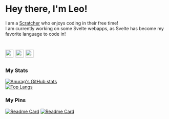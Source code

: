 <h1>Hey there, I'm Leo!</h1>

  <span>I am a <a href='https://scratch.mit.edu/users/LegoManiac04/'>Scratcher</a> who enjoys coding in their free time!</span><br>
  <span>I am currently working on some Svelte webapps, as Svelte has become my favorite language to code in!</span>

<h1><img src='https://scratch.mit.edu/images/download/icon.png' height=25px> <img src='https://emoji.gg/assets/emoji/2876_Nonbinary_Sparkling_heart.png' height=25px> <img src='https://avatars.githubusercontent.com/u/23617963?s=200&v=4' height=25px></h1>

<h3>My Stats</h3>

[![Anurag's GitHub stats](https://github-readme-stats.vercel.app/api?username=LegoManiac04&show_icons=true&theme=monokai&border_radius=8px&hide_border=true&bg_color=30,ffb74d,f08080)](https://github.com/anuraghazra/github-readme-stats)<br>
[![Top Langs](https://github-readme-stats.vercel.app/api/top-langs/?username=LegoManiac04&layout=compact&theme=monokai&border_radius=8px&hide_border=true&bg_color=30,ffb74d,f08080)](https://github.com/anuraghazra/github-readme-stats)

<h3>My Pins</h3>

[![Readme Card](https://github-readme-stats.vercel.app/api/pin/?username=LegoManiac04&repo=better-studios&show_owner=true&theme=monokai&border_radius=8px&hide_border=true&bg_color=30,ffb74d,f08080)](https://github.com/LegoManiac04/better-studios)
[![Readme Card](https://github-readme-stats.vercel.app/api/pin/?username=MystPi&repo=ninetails&show_owner=true&theme=monokai&border_radius=8px&hide_border=true&bg_color=30,ffb74d,f08080)](https://github.com/MystPi/ninetails)
